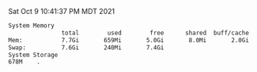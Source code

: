 Sat Oct  9 10:41:37 PM MDT 2021
```bash
System Memory
               total        used        free      shared  buff/cache   available
Mem:           7.7Gi       659Mi       5.0Gi       8.0Mi       2.0Gi       6.7Gi
Swap:          7.6Gi       240Mi       7.4Gi
System Storage
678M	.
```
```bash
